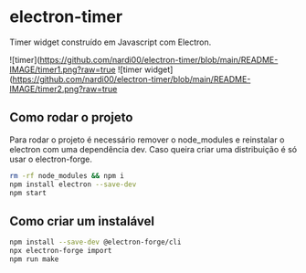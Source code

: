 # electron-timer

Timer widget construído em Javascript com Electron.

![timer](https://github.com/nardi00/electron-timer/blob/main/README-IMAGE/timer1.png?raw=true
![timer widget](https://github.com/nardi00/electron-timer/blob/main/README-IMAGE/timer2.png?raw=true

## Como rodar o projeto

Para rodar o projeto é necessário remover o node_modules e reinstalar o electron com uma dependência dev. Caso queira criar uma distribuição é só usar o electron-forge.

```sh
rm -rf node_modules && npm i
npm install electron --save-dev
npm start
```

## Como criar um instalável

```sh
npm install --save-dev @electron-forge/cli
npx electron-forge import
npm run make
```
